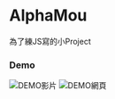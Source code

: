 # AlphaMou

為了練JS寫的小Project

### Demo
![DEMO影片](http://www.youtube.com/watch?v=TMRHldLrSdk)
![DEMO網頁](https://mangalametta.github.io/AlphaMou/)
